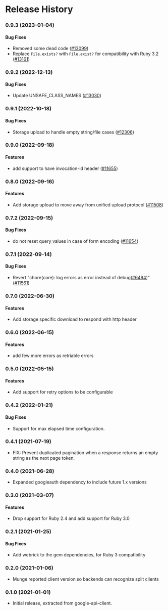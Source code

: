 # Release History

### 0.9.3 (2023-01-04)

#### Bug Fixes

* Removed some dead code ([#13099](https://github.com/googleapis/google-api-ruby-client/issues/13099)) 
* Replace `File.exists?` with `File.exist?` for compatibility with Ruby 3.2 ([#13161](https://github.com/googleapis/google-api-ruby-client/issues/13161)) 

### 0.9.2 (2022-12-13)

#### Bug Fixes

* Update UNSAFE_CLASS_NAMES ([#13030](https://github.com/googleapis/google-api-ruby-client/issues/13030)) 

### 0.9.1 (2022-10-18)

#### Bug Fixes

* Storage upload to handle empty string/file cases ([#12306](https://github.com/googleapis/google-api-ruby-client/issues/12306)) 

### 0.9.0 (2022-09-18)

#### Features

* add support to have invocation-id header ([#11655](https://github.com/googleapis/google-api-ruby-client/issues/11655)) 

### 0.8.0 (2022-09-16)

#### Features

* Add storage upload to move away from unified upload protocol ([#11508](https://github.com/googleapis/google-api-ruby-client/issues/11508)) 

### 0.7.2 (2022-09-15)

#### Bug Fixes

* do not reset query_values in case of form encoding ([#11654](https://github.com/googleapis/google-api-ruby-client/issues/11654)) 

### 0.7.1 (2022-09-14)

#### Bug Fixes

* Revert "chore(core): log errors as error instead of debug([#6494](https://github.com/googleapis/google-api-ruby-client/issues/6494))" ([#11561](https://github.com/googleapis/google-api-ruby-client/issues/11561)) 

### 0.7.0 (2022-06-30)

#### Features

* Add storage specific download to respond with http header 

### 0.6.0 (2022-06-15)

#### Features

* add few more errors as retriable errors

### 0.5.0 (2022-05-15)

#### Features

* Add support for retry options to be configurable

### 0.4.2 (2022-01-21)

#### Bug Fixes

* Support for max elapsed time configuration.

### 0.4.1 (2021-07-19)

* FIX: Prevent duplicated pagination when a response returns an empty string as the next page token.

### 0.4.0 (2021-06-28)

* Expanded googleauth dependency to include future 1.x versions

### 0.3.0 (2021-03-07)

#### Features

* Drop support for Ruby 2.4 and add support for Ruby 3.0

### 0.2.1 (2021-01-25)

#### Bug Fixes

* Add webrick to the gem dependencies, for Ruby 3 compatibility

### 0.2.0 (2021-01-06)

* Munge reported client version so backends can recognize split clients

### 0.1.0 (2021-01-01)

* Initial release, extracted from google-api-client.
